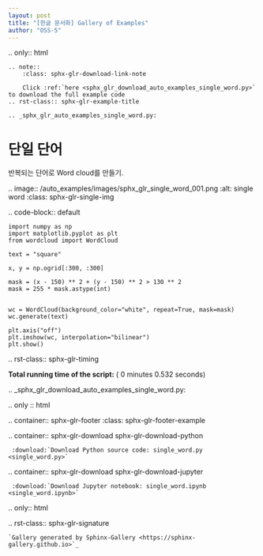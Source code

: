 ```yaml
---
layout: post
title: "[한글 문서화] Gallery of Examples"
author: "OSS-5"
---
```


.. only:: html

    .. note::
        :class: sphx-glr-download-link-note

        Click :ref:`here <sphx_glr_download_auto_examples_single_word.py>`     to download the full example code
    .. rst-class:: sphx-glr-example-title

    .. _sphx_glr_auto_examples_single_word.py:


단일 단어
===========

반복되는 단어로 Word cloud를 만들기.



.. image:: /auto_examples/images/sphx_glr_single_word_001.png
    :alt: single word
    :class: sphx-glr-single-img






.. code-block:: default


    import numpy as np
    import matplotlib.pyplot as plt
    from wordcloud import WordCloud

    text = "square"

    x, y = np.ogrid[:300, :300]

    mask = (x - 150) ** 2 + (y - 150) ** 2 > 130 ** 2
    mask = 255 * mask.astype(int)


    wc = WordCloud(background_color="white", repeat=True, mask=mask)
    wc.generate(text)

    plt.axis("off")
    plt.imshow(wc, interpolation="bilinear")
    plt.show()


.. rst-class:: sphx-glr-timing

   **Total running time of the script:** ( 0 minutes  0.532 seconds)


.. _sphx_glr_download_auto_examples_single_word.py:


.. only :: html

 .. container:: sphx-glr-footer
    :class: sphx-glr-footer-example



  .. container:: sphx-glr-download sphx-glr-download-python

     :download:`Download Python source code: single_word.py <single_word.py>`



  .. container:: sphx-glr-download sphx-glr-download-jupyter

     :download:`Download Jupyter notebook: single_word.ipynb <single_word.ipynb>`


.. only:: html

 .. rst-class:: sphx-glr-signature

    `Gallery generated by Sphinx-Gallery <https://sphinx-gallery.github.io>`_
